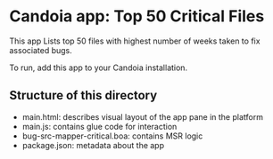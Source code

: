 
# Candoia app: Top 50 Critical Files

This app Lists top 50 files with highest number of weeks taken to fix associated bugs.

To run, add this app to your Candoia installation.


## Structure of this directory

* main.html: describes visual layout of the app pane in the platform
* main.js: contains glue code for interaction
* bug-src-mapper-critical.boa: contains MSR logic
* package.json: metadata about the app
